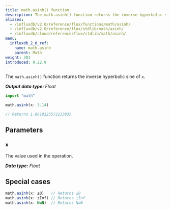 ```yaml
---
title: math.asinh() function
description: The math.asinh() function returns the inverse hyperbolic sine of `x`.
aliases:
  - /influxdb/v2.0/reference/flux/functions/math/asinh/
  - /influxdb/v2.0/reference/flux/stdlib/math/asinh/
  - /influxdb/cloud/reference/flux/stdlib/math/asinh/
menu:
  influxdb_2_0_ref:
    name: math.asinh
    parent: Math
weight: 301
introduced: 0.22.0
---
```


The `math.asinh()` function returns the inverse hyperbolic sine of `x`.

_**Output data type:** Float_

```js
import "math"

math.asinh(x: 3.14)

// Returns 1.8618125572133835
```

## Parameters

### x
The value used in the operation.

_**Data type:** Float_

## Special cases
```js
math.asinh(x: ±0)   // Returns ±0
math.asinh(x: ±Inf) // Returns ±Inf
math.asinh(x: NaN)  // Returns NaN
```
